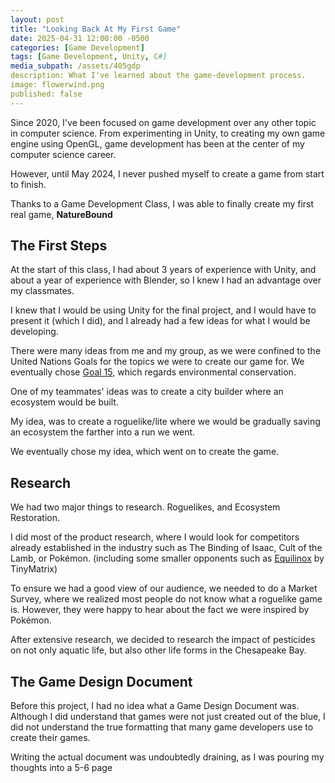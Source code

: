 ```yaml
---
layout: post
title: "Looking Back At My First Game"
date: 2025-04-31 12:00:00 -0500
categories: [Game Development]
tags: [Game Development, Unity, C#]
media_subpath: /assets/405gdp
description: What I've learned about the game-development process.
image: flowerwind.png
published: false
---
```


Since 2020, I've been focused on game development over any other topic in computer science. From experimenting in Unity, to creating my own game engine using OpenGL, game development has been at the center of my computer science career.

However, until May 2024, I never pushed myself to create a game from start to finish.

Thanks to a Game Development Class, I was able to finally create my first real game, **NatureBound**

## The First Steps

At the start of this class, I had about 3 years of experience with Unity, and about a year of experience with Blender, so I knew I had an advantage over my classmates.

I knew that I would be using Unity for the final project, and I would have to present it (which I did), and I already had a few ideas for what I would be developing.

There were many ideas from me and my group, as we were confined to the United Nations Goals for the topics we were to create our game for. We eventually chose [Goal 15](https://sdgs.un.org/goals/goal15), which regards environmental conservation.

One of my teammates' ideas was to create a city builder where an ecosystem would be built.

My idea, was to create a roguelike/lite where we would be gradually saving an ecosystem the farther into a run we went.

We eventually chose my idea, which went on to create the game.

## Research

We had two major things to research. Roguelikes, and Ecosystem Restoration.

I did most of the product research, where I would look for competitors already established in the industry such as The Binding of Isaac, Cult of the Lamb, or Pokémon. (including some smaller opponents such as [Equilinox](https://equilinox.com) by TinyMatrix)

To ensure we had a good view of our audience, we needed to do a Market Survey, where we realized most people do not know what a roguelike game is. However, they were happy to hear about the fact we were inspired by Pokémon.

After extensive research, we decided to research the impact of pesticides on not only aquatic life, but also other life forms in the Chesapeake Bay.

## The Game Design Document

Before this project, I had no idea what a Game Design Document was. Although I did understand that games were not just created out of the blue, I did not understand the true formatting that many game developers use to create their games.

Writing the actual document was undoubtedly draining, as I was pouring my thoughts into a 5-6 page 